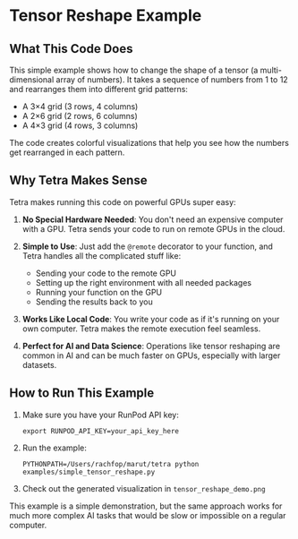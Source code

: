 # Tensor Reshape Example

## What This Code Does

This simple example shows how to change the shape of a tensor (a multi-dimensional array of numbers). It takes a sequence of numbers from 1 to 12 and rearranges them into different grid patterns:
- A 3×4 grid (3 rows, 4 columns)
- A 2×6 grid (2 rows, 6 columns)
- A 4×3 grid (4 rows, 3 columns)

The code creates colorful visualizations that help you see how the numbers get rearranged in each pattern.

## Why Tetra Makes Sense

Tetra makes running this code on powerful GPUs super easy:

1. **No Special Hardware Needed**: You don't need an expensive computer with a GPU. Tetra sends your code to run on remote GPUs in the cloud.

2. **Simple to Use**: Just add the `@remote` decorator to your function, and Tetra handles all the complicated stuff like:
   - Sending your code to the remote GPU
   - Setting up the right environment with all needed packages
   - Running your function on the GPU
   - Sending the results back to you

3. **Works Like Local Code**: You write your code as if it's running on your own computer. Tetra makes the remote execution feel seamless.

4. **Perfect for AI and Data Science**: Operations like tensor reshaping are common in AI and can be much faster on GPUs, especially with larger datasets.

## How to Run This Example

1. Make sure you have your RunPod API key:
   ```
   export RUNPOD_API_KEY=your_api_key_here
   ```

2. Run the example:
   ```
   PYTHONPATH=/Users/rachfop/marut/tetra python examples/simple_tensor_reshape.py
   ```

3. Check out the generated visualization in `tensor_reshape_demo.png`

This example is a simple demonstration, but the same approach works for much more complex AI tasks that would be slow or impossible on a regular computer.
